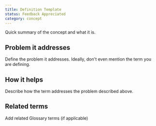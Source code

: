 ```yaml
---
title: Definition Template
status: Feedback Appreciated
category: concept
---
```


Quick summary of the concept and what it is.

## Problem it addresses

Define the problem it addresses. Ideally, don't even mention the term you are defining. 

## How it helps

Describe how the term addresses the problem described above.

## Related terms

Add related Glossary terms (if applicable)
